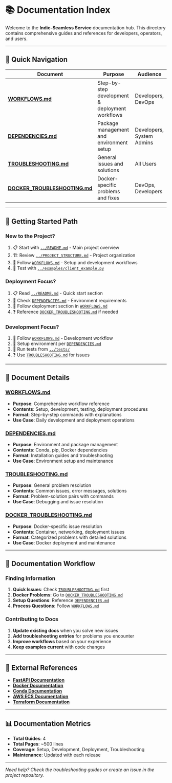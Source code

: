 # 📚 Documentation Index

Welcome to the **Indic-Seamless Service** documentation hub. This directory contains comprehensive guides and references for developers, operators, and users.

---

## 📖 **Quick Navigation**

| Document | Purpose | Audience |
|----------|---------|----------|
| **[WORKFLOWS.md](WORKFLOWS.md)** | Step-by-step development & deployment workflows | Developers, DevOps |
| **[DEPENDENCIES.md](DEPENDENCIES.md)** | Package management and environment setup | Developers, System Admins |
| **[TROUBLESHOOTING.md](TROUBLESHOOTING.md)** | General issues and solutions | All Users |
| **[DOCKER_TROUBLESHOOTING.md](DOCKER_TROUBLESHOOTING.md)** | Docker-specific problems and fixes | DevOps, Developers |

---

## 🎯 **Getting Started Path**

### **New to the Project?**
1. 📋 Start with [`../README.md`](../README.md) - Main project overview
2. 🏗️ Review [`../PROJECT_STRUCTURE.md`](../PROJECT_STRUCTURE.md) - Project organization
3. 🔄 Follow [`WORKFLOWS.md`](WORKFLOWS.md) - Setup and development workflows
4. 🧪 Test with [`../examples/client_example.py`](../examples/client_example.py)

### **Deployment Focus?**
1. 📋 Read [`../README.md`](../README.md) - Quick start section
2. 🔧 Check [`DEPENDENCIES.md`](DEPENDENCIES.md) - Environment requirements
3. 🚀 Follow deployment section in [`WORKFLOWS.md`](WORKFLOWS.md)
4. ❓ Reference [`DOCKER_TROUBLESHOOTING.md`](DOCKER_TROUBLESHOOTING.md) if needed

### **Development Focus?**
1. 🔄 Follow [`WORKFLOWS.md`](WORKFLOWS.md) - Development workflow
2. 🔧 Setup environment per [`DEPENDENCIES.md`](DEPENDENCIES.md)
3. 🧪 Run tests from [`../tests/`](../tests/)
4. ❓ Use [`TROUBLESHOOTING.md`](TROUBLESHOOTING.md) for issues

---

## 📑 **Document Details**

### **[WORKFLOWS.md](WORKFLOWS.md)**
- **Purpose**: Comprehensive workflow reference
- **Contents**: Setup, development, testing, deployment procedures
- **Format**: Step-by-step commands with explanations
- **Use Case**: Daily development and deployment operations

### **[DEPENDENCIES.md](DEPENDENCIES.md)**
- **Purpose**: Environment and package management
- **Contents**: Conda, pip, Docker dependencies
- **Format**: Installation guides and troubleshooting
- **Use Case**: Environment setup and maintenance

### **[TROUBLESHOOTING.md](TROUBLESHOOTING.md)**
- **Purpose**: General problem resolution
- **Contents**: Common issues, error messages, solutions
- **Format**: Problem-solution pairs with commands
- **Use Case**: Debugging and issue resolution

### **[DOCKER_TROUBLESHOOTING.md](DOCKER_TROUBLESHOOTING.md)**
- **Purpose**: Docker-specific issue resolution
- **Contents**: Container, networking, deployment issues
- **Format**: Categorized problems with detailed solutions
- **Use Case**: Docker deployment and maintenance

---

## 🔄 **Documentation Workflow**

### **Finding Information**
1. **Quick Issues**: Check [`TROUBLESHOOTING.md`](TROUBLESHOOTING.md) first
2. **Docker Problems**: Go to [`DOCKER_TROUBLESHOOTING.md`](DOCKER_TROUBLESHOOTING.md)
3. **Setup Questions**: Reference [`DEPENDENCIES.md`](DEPENDENCIES.md)
4. **Process Questions**: Follow [`WORKFLOWS.md`](WORKFLOWS.md)

### **Contributing to Docs**
1. **Update existing docs** when you solve new issues
2. **Add troubleshooting entries** for problems you encounter
3. **Improve workflows** based on your experience
4. **Keep examples current** with code changes

---

## 🔗 **External References**

- **[FastAPI Documentation](https://fastapi.tiangolo.com/)**
- **[Docker Documentation](https://docs.docker.com/)**
- **[Conda Documentation](https://docs.conda.io/)**
- **[AWS ECS Documentation](https://docs.aws.amazon.com/ecs/)**
- **[Terraform Documentation](https://www.terraform.io/docs)**

---

## 📊 **Documentation Metrics**

- **Total Guides**: 4
- **Total Pages**: ~500 lines
- **Coverage**: Setup, Development, Deployment, Troubleshooting
- **Maintenance**: Updated with each release

---

*Need help? Check the troubleshooting guides or create an issue in the project repository.* 